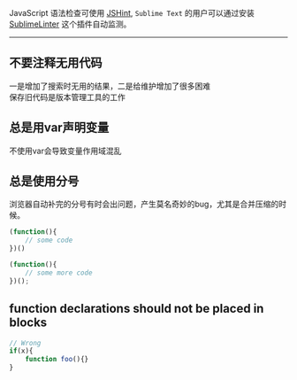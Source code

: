 JavaScript 语法检查可使用 [JSHint](http://www.jshint.com/), `Sublime Text` 的用户可以通过安装 [SublimeLinter](https://github.com/SublimeLinter/SublimeLinter) 这个插件自动监测。

------------------------------------

## 不要注释无用代码

一是增加了搜索时无用的结果，二是给维护增加了很多困难  
保存旧代码是版本管理工具的工作

## 总是用var声明变量

不使用var会导致变量作用域混乱


## 总是使用分号

浏览器自动补完的分号有时会出问题，产生莫名奇妙的bug，尤其是合并压缩的时候。

```JavaScript
(function(){
    // some code
})()

(function(){
    // some more code
})();
```

## function declarations should not be placed in blocks

```JavaScript
// Wrong
if(x){
    function foo(){}
}
```


